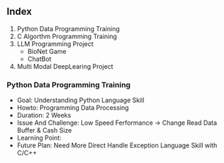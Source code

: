 ## Index
1. Python Data Programming Training
2. C Algorthm Programming Training
3. LLM Programming Project
   - BioNet Game
   - ChatBot
4. Multi Modal DeepLearing Project


### Python Data Programming Training
- Goal: Understanding Python Language Skill
- Howto: Programming Data Processing
- Duration: 2 Weeks
- Issue And Challenge: Low Speed Ferformance -> Change Read Data Buffer & Cash Size
- Learning Point: 
- Future Plan: Need More Direct Handle Exception Language Skill with C/C++
